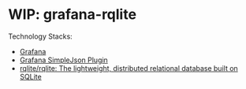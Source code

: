 # WIP: grafana-rqlite

Technology Stacks:

- [Grafana](https://grafana.com/docs/grafana/latest/introduction/oss-details/)
- [Grafana SimpleJson Plugin](https://grafana.com/grafana/plugins/grafana-simple-json-datasource/)
- [rqlite/rqlite: The lightweight, distributed relational database built on SQLite](https://github.com/rqlite/rqlite)
